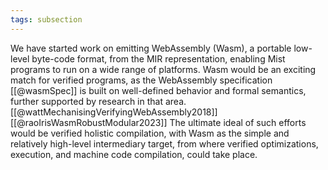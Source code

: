 ```yaml
---
tags: subsection
---
```


We have started work on emitting WebAssembly (Wasm), a portable low-level byte-code format, from the MIR representation, enabling Mist programs to run on a wide range of platforms. Wasm would be an exciting match for verified programs, as the WebAssembly specification [[@wasmSpec]] is built on well-defined behavior and formal semantics, further supported by research in that area. [[@wattMechanisingVerifyingWebAssembly2018]] [[@raoIrisWasmRobustModular2023]] The ultimate ideal of such efforts would be verified holistic compilation, with Wasm as the simple and relatively high-level intermediary target, from where verified optimizations, execution, and machine code compilation, could take place.
